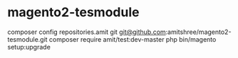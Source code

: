 # magento2-tesmodule

composer config repositories.amit git git@github.com:amitshree/magento2-tesmodule.git
composer require amit/test:dev-master
php bin/magento setup:upgrade
